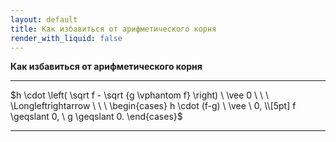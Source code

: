 ```yaml
---
layout: default
title: Как избавиться от арифметического корня
render_with_liquid: false
---
```


**Как избавиться от арифметического корня**

--- ---

$h \cdot \left( \sqrt f - \sqrt {g \vphantom f} \right) \ \vee 0 \ \ \ \Longleftrightarrow \ \ \ \begin{cases} h \cdot (f-g) \ \vee \ 0, \\[5pt] f \geqslant 0, \ g \geqslant 0. \end{cases}$

--- ---
